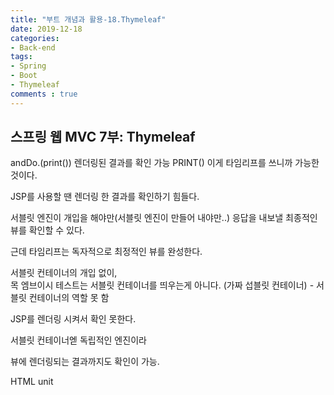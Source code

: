 ```yaml
---
title: "부트 개념과 활용-18.Thymeleaf"
date: 2019-12-18
categories:
- Back-end
tags:
- Spring 
- Boot
- Thymeleaf
comments : true
---
```


## 스프링 웹 MVC 7부: Thymeleaf





andDo.(print())
렌더링된 결과를 확인 가능 PRINT()
이게 타임리프를 쓰니까 가능한 것이다.     

JSP를 사용할 땐 렌더링 한 결과를 확인하기 힘들다.      

서블릿 엔진이 개입을 해야만(서블릿 엔진이 만들어 내야만..) 응답을 내보낼 최종적인 뷰를 확인할 수 있다.        

근데 타임리프는 독자적으로 최정적인 뷰를 완성한다.           

서블릿 컨테이너의 개입 없이,         
목 엠브이시 테스트는 서블릿 컨테이너를 띄우는게 아니다. (가짜 섭블릿 컨테이너) - 서블릿 컨테이너의 역할 못 함

JSP를 렌더링 시켜서 확인 못한다. 

서블릿 컨테이너엗 독립적인 엔진이라

뷰에 렌더링되는 결과까지도 확인이 가능.

HTML unit







